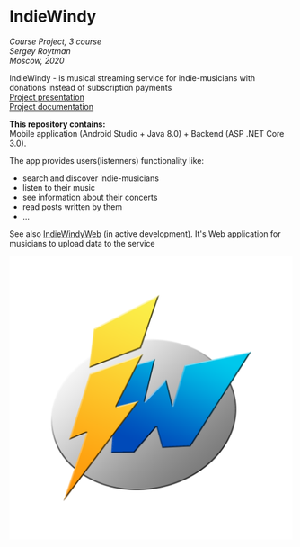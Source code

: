 # IndieWindy
*Course Project, 3 course  
Sergey Roytman  
Moscow, 2020*  

IndieWindy - is musical streaming service for indie-musicians with donations instead of subscription payments   
[Project presentation](https://github.com/Hetfield96/IndieWindy/tree/master/Presentation)  
[Project documentation](https://github.com/Hetfield96/IndieWindy/tree/master/Documentation)

**This repository contains:**  
Mobile application (Android Studio + Java 8.0) + Backend (ASP .NET Core 3.0).   

The app provides users(listenners) functionality like: 
- search and discover indie-musicians
- listen to their music 
- see information about their concerts
- read posts written by them
- ...

See also [IndieWindyWeb](https://github.com/Hetfield96/IndieWindyWeb) (in active development). It's Web application for musicians to upload data to the service 


![Logo](https://github.com/Hetfield96/IndieWindy/blob/master/IndieWindyMobile/app/src/main/ic_logo-playstore.png)
